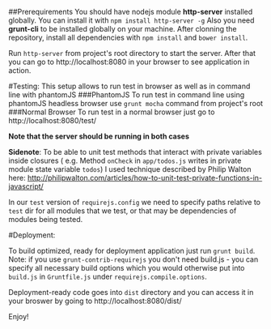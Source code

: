 ##Prerequirements
You should have nodejs module **http-server** installed globally. You can install it with `npm install http-server -g`
Also you need **grunt-cli** to be installed globally on your machine.
After clonning the repository, install all dependencies with `npm install` and `bower install`.

Run `http-server` from project's root directory to start the server.
After that you can go to http://localhost:8080 in your browser to see application in action.

#Testing:
This setup allows to run test in browser as well as in command line with phantomJS
###PhantomJS
To run test in command line using phantomJS headless browser use `grunt mocha` command from project's root
###Normal Browser
To run test in a normal browser just go to http://localhost:8080/test/

**Note that the server should be running in both cases**

**Sidenote**: To be able to unit test methods that interact with private variables inside closures (
e.g. Method `onCheck` in `app/todos.js` writes in private module state variable `todos`) I used technique described by
Philip Walton here: http://philipwalton.com/articles/how-to-unit-test-private-functions-in-javascript/ 

In  our `test` version of `requirejs.config` we need to specify paths relative to `test` dir for all modules that we test, or that may be
dependencies of modules being tested.


#Deployment:

To build optimized, ready for deployment application
just run `grunt build`.
Note: if you use `grunt-contrib-requirejs` you don't need build.js - you can specify all necessary build options which you would otherwise put into `build.js`
in `Gruntfile.js` under `requirejs.compile.options`.

Deployment-ready code goes into `dist` directory and you can access it in your broswer by going to http://localhost:8080/dist/

Enjoy!

